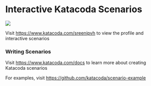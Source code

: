 # Interactive Katacoda Scenarios

[![](http://shields.katacoda.com/katacoda/sreenipvh/count.svg)](https://www.katacoda.com/sreenipvh "Get your profile on Katacoda.com")

Visit https://www.katacoda.com/sreenipvh to view the profile and interactive scenarios

### Writing Scenarios
Visit https://www.katacoda.com/docs to learn more about creating Katacoda scenarios

For examples, visit https://github.com/katacoda/scenario-example
